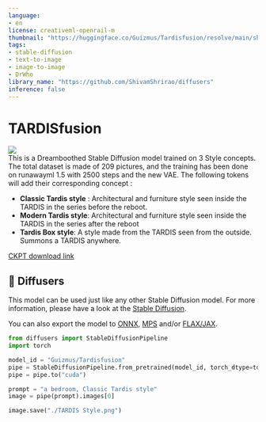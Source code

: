 ```yaml
---
language:
- en
license: creativeml-openrail-m
thumbnail: "https://huggingface.co/Guizmus/Tardisfusion/resolve/main/showcase.jpg"
tags:
- stable-diffusion
- text-to-image
- image-to-image
- DrWho
library_name: "https://github.com/ShivamShrirao/diffusers"
inference: false
---
```


# TARDISfusion
<p>
	<img src="https://huggingface.co/Guizmus/Tardisfusion/raw/main/showcase.jpg"/><br/>
	This is a Dreamboothed Stable Diffusion model trained on 3 Style concepts.<br/>
	The total dataset is made of 209 pictures, and the training has been done on runawayml 1.5 with 2500 steps and the new VAE.
	The following tokens will add their corresponding concept :<br/>
	<ul>
		<li><b>Classic Tardis style</b> : Architectural and furniture style seen inside the TARDIS in the series before the reboot.</li>
		<li><b>Modern Tardis style</b>: Architectural and furniture style seen inside the TARDIS in the series after the reboot</li>
		<li><b>Tardis Box style</b>: A style made from the TARDIS seen from the outside. Summons a TARDIS anywhere.</li>
	</ul>
</p>

[CKPT download link](https://huggingface.co/Guizmus/Tardisfusion/resolve/main/Tardisfusion-v2.ckpt)

## 🧨 Diffusers

This model can be used just like any other Stable Diffusion model. For more information,
please have a look at the [Stable Diffusion](https://huggingface.co/docs/diffusers/api/pipelines/stable_diffusion).

You can also export the model to [ONNX](https://huggingface.co/docs/diffusers/optimization/onnx), [MPS](https://huggingface.co/docs/diffusers/optimization/mps) and/or [FLAX/JAX]().

```python
from diffusers import StableDiffusionPipeline
import torch

model_id = "Guizmus/Tardisfusion"
pipe = StableDiffusionPipeline.from_pretrained(model_id, torch_dtype=torch.float16)
pipe = pipe.to("cuda")

prompt = "a bedroom, Classic Tardis style"
image = pipe(prompt).images[0]

image.save("./TARDIS Style.png")
```